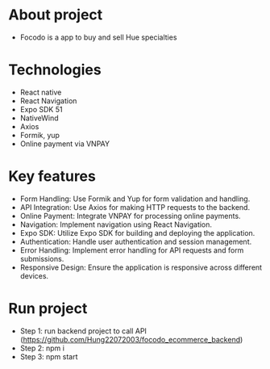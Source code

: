 # About project
- Focodo is a app to buy and sell Hue specialties

# Technologies
- React native
- React Navigation
- Expo SDK 51
- NativeWind
- Axios
- Formik, yup
- Online payment via VNPAY

# Key features
- Form Handling: Use Formik and Yup for form validation and handling.
- API Integration: Use Axios for making HTTP requests to the backend.
- Online Payment: Integrate VNPAY for processing online payments.
- Navigation: Implement navigation using React Navigation.
- Expo SDK: Utilize Expo SDK for building and deploying the application.
- Authentication: Handle user authentication and session management.
- Error Handling: Implement error handling for API requests and form submissions.
- Responsive Design: Ensure the application is responsive across different devices.

# Run project
- Step 1: run backend project to call API (https://github.com/Hung22072003/focodo_ecommerce_backend)
- Step 2: npm i
- Step 3: npm start